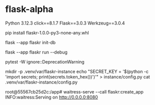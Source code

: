 # flask-alpha
Python 3.12.3
click==8.1.7
Flask==3.0.3
Werkzeug==3.0.4

pip install flaskr-1.0.0-py3-none-any.whl

flask --app flaskr init-db

flask --app flaskr run --debug

pytest -W ignore::DeprecationWarning

mkdir -p .venv/var/flaskr-instance
echo "SECRET_KEY = '$(python -c 'import secrets; print(secrets.token_hex())')'" > instance/config.py
cat .venv/var/flaskr-instance/config.py

root@55567cb25d2c:/app# waitress-serve --call flaskr:create_app
INFO:waitress:Serving on http://0.0.0.0:8080